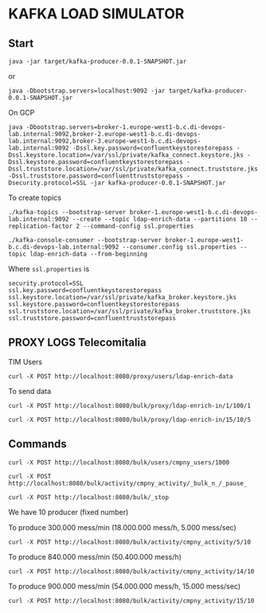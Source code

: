 # KAFKA LOAD SIMULATOR

## Start
    
    java -jar target/kafka-producer-0.0.1-SNAPSHOT.jar

or 

    java -Dbootstrap.servers=localhost:9092 -jar target/kafka-producer-0.0.1-SNAPSHOT.jar


On GCP

    java -Dbootstrap.servers=broker-1.europe-west1-b.c.di-devops-lab.internal:9092,broker-2.europe-west1-b.c.di-devops-lab.internal:9092,broker-3.europe-west1-b.c.di-devops-lab.internal:9092 -Dssl.key.password=confluentkeystorestorepass -Dssl.keystore.location=/var/ssl/private/kafka_connect.keystore.jks -Dssl.keystore.password=confluentkeystorestorepass -Dssl.truststore.location=/var/ssl/private/kafka_connect.truststore.jks -Dssl.truststore.password=confluenttruststorepass -Dsecurity.protocol=SSL -jar kafka-producer-0.0.1-SNAPSHOT.jar

To create topics

    ./kafka-topics --bootstrap-server broker-1.europe-west1-b.c.di-devops-lab.internal:9092 --create --topic ldap-enrich-data --partitions 10 --replication-factor 2 --command-config ssl.properties

    ./kafka-console-consumer --bootstrap-server broker-1.europe-west1-b.c.di-devops-lab.internal:9092 --consumer.config ssl.properties --topic ldap-enrich-data --from-beginning

Where `ssl.properties` is

    security.protocol=SSL
    ssl.key.password=confluentkeystorestorepass
    ssl.keystore.location=/var/ssl/private/kafka_broker.keystore.jks
    ssl.keystore.password=confluentkeystorestorepass
    ssl.truststore.location=/var/ssl/private/kafka_broker.truststore.jks
    ssl.truststore.password=confluenttruststorepass
 

## PROXY LOGS Telecomitalia

TIM Users

    curl -X POST http://localhost:8080/proxy/users/ldap-enrich-data

To send data

    curl -X POST http://localhost:8080/bulk/proxy/ldap-enrich-in/1/100/1

    curl -X POST http://localhost:8080/bulk/proxy/ldap-enrich-in/15/10/5


## Commands

    curl -X POST http://localhost:8080/bulk/users/cmpny_users/1000

    curl -X POST http://localhost:8080/bulk/activity/cmpny_activity/_bulk_n_/_pause_

    curl -X POST http://localhost:8080/bulk/_stop

We have 10 producer (fixed number)

To produce 300.000 mess/min (18.000.000 mess/h, 5.000 mess/sec)

    curl -X POST http://localhost:8080/bulk/activity/cmpny_activity/5/10

To produce 840.000 mess/min (50.400.000 mess/h)

    curl -X POST http://localhost:8080/bulk/activity/cmpny_activity/14/10


To produce 900.000 mess/min (54.000.000 mess/h, 15.000 mess/sec)

    curl -X POST http://localhost:8080/bulk/activity/cmpny_activity/15/10

